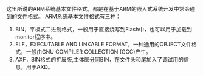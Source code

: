 
这里所说的ARM系统基本文件格式，都是在基于ARM的嵌入式系统开发中常会碰到的文件格式。
    ARM系统基本文件格式有三种：
1) BIN，平板式二进制格式，一般用于直接烧写到Flash中，也可以用于加载到monitor程序中。
2) ELF，EXECUTABLE AND LINKABLE FORMAT，一种通用的OBJECT文件格式，一般由GNU COMPILER COLLECTION (GCC)产生。
3) AXF，BIN格式的扩展版,主体部分同BIN，在文件头和尾加入了调试用的信息，用于AXD。
